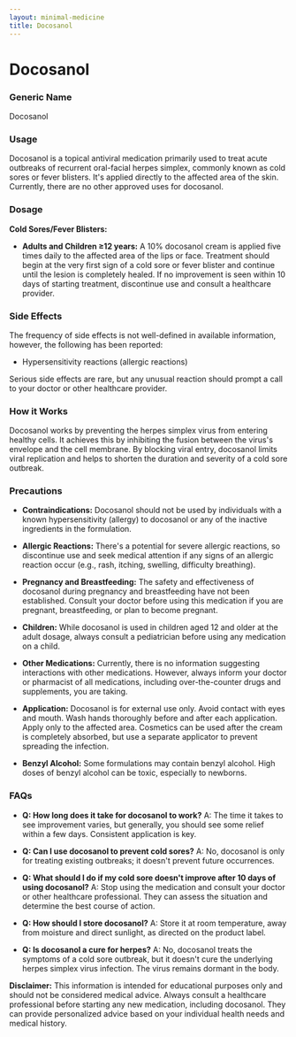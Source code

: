 ```yaml
---
layout: minimal-medicine
title: Docosanol
---
```


# Docosanol
### Generic Name
Docosanol

### Usage
Docosanol is a topical antiviral medication primarily used to treat acute outbreaks of recurrent oral-facial herpes simplex, commonly known as cold sores or fever blisters.  It's applied directly to the affected area of the skin.  Currently, there are no other approved uses for docosanol.

### Dosage
**Cold Sores/Fever Blisters:**

* **Adults and Children ≥12 years:**  A 10% docosanol cream is applied five times daily to the affected area of the lips or face.  Treatment should begin at the very first sign of a cold sore or fever blister and continue until the lesion is completely healed.  If no improvement is seen within 10 days of starting treatment, discontinue use and consult a healthcare provider.


### Side Effects
The frequency of side effects is not well-defined in available information, however, the following has been reported:

*   Hypersensitivity reactions (allergic reactions)


Serious side effects are rare, but any unusual reaction should prompt a call to your doctor or other healthcare provider.

### How it Works
Docosanol works by preventing the herpes simplex virus from entering healthy cells.  It achieves this by inhibiting the fusion between the virus's envelope and the cell membrane. By blocking viral entry, docosanol limits viral replication and helps to shorten the duration and severity of a cold sore outbreak.

### Precautions

* **Contraindications:** Docosanol should not be used by individuals with a known hypersensitivity (allergy) to docosanol or any of the inactive ingredients in the formulation.

* **Allergic Reactions:** There's a potential for severe allergic reactions, so discontinue use and seek medical attention if any signs of an allergic reaction occur (e.g., rash, itching, swelling, difficulty breathing).

* **Pregnancy and Breastfeeding:** The safety and effectiveness of docosanol during pregnancy and breastfeeding have not been established.  Consult your doctor before using this medication if you are pregnant, breastfeeding, or plan to become pregnant.

* **Children:**  While docosanol is used in children aged 12 and older at the adult dosage, always consult a pediatrician before using any medication on a child.


* **Other Medications:**  Currently, there is no information suggesting interactions with other medications. However, always inform your doctor or pharmacist of all medications, including over-the-counter drugs and supplements, you are taking.

* **Application:** Docosanol is for external use only.  Avoid contact with eyes and mouth. Wash hands thoroughly before and after each application.  Apply only to the affected area.  Cosmetics can be used after the cream is completely absorbed, but use a separate applicator to prevent spreading the infection.

* **Benzyl Alcohol:** Some formulations may contain benzyl alcohol.  High doses of benzyl alcohol can be toxic, especially to newborns.


### FAQs

* **Q: How long does it take for docosanol to work?** A: The time it takes to see improvement varies, but generally, you should see some relief within a few days. Consistent application is key.

* **Q: Can I use docosanol to prevent cold sores?** A: No, docosanol is only for treating existing outbreaks; it doesn't prevent future occurrences.

* **Q: What should I do if my cold sore doesn't improve after 10 days of using docosanol?** A:  Stop using the medication and consult your doctor or other healthcare professional. They can assess the situation and determine the best course of action.

* **Q: How should I store docosanol?** A: Store it at room temperature, away from moisture and direct sunlight, as directed on the product label.

* **Q:  Is docosanol a cure for herpes?** A: No, docosanol treats the symptoms of a cold sore outbreak, but it doesn't cure the underlying herpes simplex virus infection.  The virus remains dormant in the body.

**Disclaimer:** This information is intended for educational purposes only and should not be considered medical advice.  Always consult a healthcare professional before starting any new medication, including docosanol.  They can provide personalized advice based on your individual health needs and medical history.
